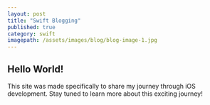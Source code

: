 ```yaml
---
layout: post
title: "Swift Blogging"
published: true
category: swift
imagepath: /assets/images/blog/blog-image-1.jpg
---
```


## Hello World!

This site was made specifically to share my journey through iOS development.  Stay tuned to learn more about this exciting journey!
